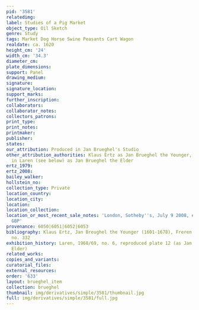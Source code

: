 ```yaml
---
pid: '3581'
relatedimg: 
label: Studies of a Pig Market
object_type: Oil Sketch
genre: Study
tags: Market Dog Horse Swine Peasants Cart Wagon
realdate: ca. 1620
height_cm: '24'
width_cm: '34.3'
diameter_cm: 
plate_dimensions: 
support: Panel
drawing_medium: 
signature: 
signature_location: 
support_marks: 
further_inscription: 
collaborators: 
collaborator_notes: 
collectors_patrons: 
print_type: 
print_notes: 
printmaker: 
publisher: 
states: 
our_attribution: Produced in Jan Brueghel's Studio
other_attribution_authorities: Klaus Ertz as Jan Brueghel the Younger,  Exhibited
  in Laren (see below) as Jan Brueghel the Elder
ertz_1979: 
ertz_2008: 
bailey_walker: 
hollstein_no: 
collection_type: Private
location_country: 
location_city: 
location: 
location_collection: 
location_or_most_recent_sale_notes: 'London, Sotheby''s, July 9 2008, #13, for 115,250
  GBP'
provenance: 6050|6051|6052|6053
bibliography: Klaus Ertz, Jan Breughel the Younger (1601-1678), Freren 1984, p. 502,
  no. 332
exhibition_history: Laren, 1968/69, no. 6, reproduced plate 12 (as Jan Breughel the
  Elder)
related_works: 
copies_and_variants: 
curatorial_files: 
external_resources: 
order: '633'
layout: brueghel_item
collection: brueghel
thumbnail: img/derivatives/simple/3581/thumbnail.jpg
full: img/derivatives/simple/3581/full.jpg
---
```

